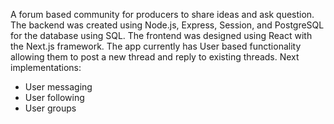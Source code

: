 A forum based community for producers to share ideas and ask question. 
The backend was created using Node.js, Express, Session, and PostgreSQL for the database using SQL. The frontend was designed using React with the Next.js framework.
The app currently has User based functionality allowing them to post a new thread and reply to existing threads.
Next implementations:
- User messaging
- User following
- User groups
